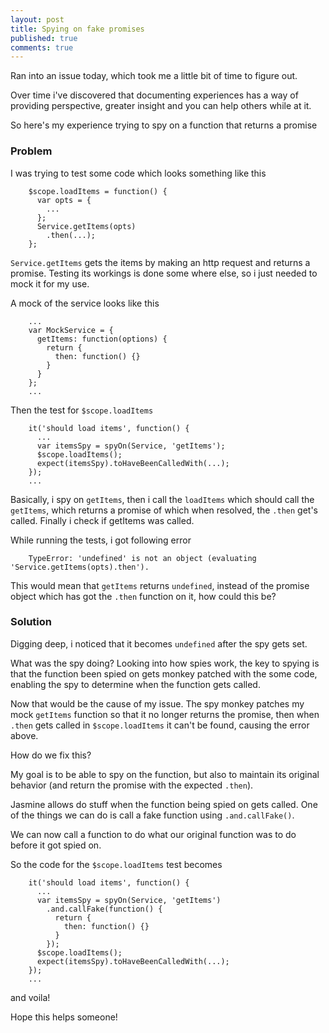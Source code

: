```yaml
---
layout: post
title: Spying on fake promises
published: true
comments: true
---
```

Ran into an issue today, which took me a little bit of time to figure out<!--more-->.

Over time i've discovered that documenting experiences has a way of providing perspective,
greater insight and you can help others while at it.

So here's my experience trying to spy on a function that returns a promise


### Problem
I was trying to test some code which looks something like this

        $scope.loadItems = function() {
          var opts = {
            ...
          };
          Service.getItems(opts)
            .then(...);
        };

`Service.getItems` gets the items by making an http request and returns a promise.
Testing its workings is done some where else, so i just needed to mock it for my use.

A mock of the service looks like this

        ...
        var MockService = {
          getItems: function(options) {
            return {
              then: function() {}
            }
          }
        };
        ...

Then the test for `$scope.loadItems`

        it('should load items', function() {
          ...
          var itemsSpy = spyOn(Service, 'getItems');
          $scope.loadItems();
          expect(itemsSpy).toHaveBeenCalledWith(...);
        });
        ...

Basically, i spy on `getItems`, then i call the `loadItems` which should call the `getItems`,
which returns a promise of which when resolved, the `.then` get's called. Finally i check if
getItems was called.

While running the tests, i got following error

        TypeError: 'undefined' is not an object (evaluating 'Service.getItems(opts).then').


This would mean that `getItems` returns `undefined`, instead of the promise object which has got the
`.then` function on it, how could this be?

### Solution

Digging deep, i noticed that it becomes `undefined` after the spy gets set.

What was the spy doing? Looking into how spies work, the key to spying is that the function been
spied on gets monkey patched with the some code, enabling the spy to determine when the function
 gets called.

Now that would be the cause of my issue. The spy monkey patches my mock `getItems` function so that
it no longer returns the promise, then when `.then` gets called in `$scope.loadItems` it can't be found,
causing the error above.

How do we fix this?

My goal is to be able to spy on the function, but also to maintain its
original behavior (and return the promise with the expected `.then`).


Jasmine allows do stuff when the function being spied on gets called. One of the things
we can do is call a fake function using `.and.callFake()`.

We can now call a function to do what our original function was to do before it got spied on.

So the code for the `$scope.loadItems` test becomes

        it('should load items', function() {
          ...
          var itemsSpy = spyOn(Service, 'getItems')
            .and.callFake(function() {
              return {
                then: function() {}
              }
            });
          $scope.loadItems();
          expect(itemsSpy).toHaveBeenCalledWith(...);
        });
        ...

and voila!

Hope this helps someone!
